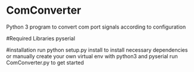 # ComConverter
Python 3 program to convert com port signals according to configuration

#Required Libraries
pyserial

#installation
run python setup.py install to install necessary dependencies or manually create your own virtual env with python3 and pyserial
run ComConverter.py to get started
